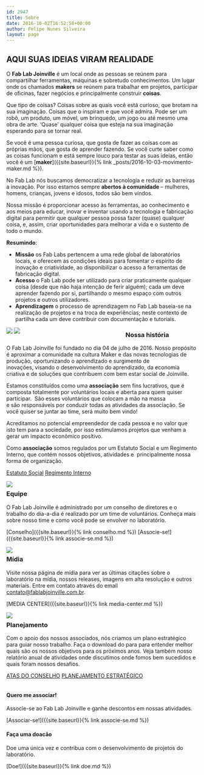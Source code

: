 ```yaml
---
id: 2947
title: Sobre
date: 2016-10-02T16:52:58+00:00
author: Felipe Nunes Silveira
layout: page
---
```

## AQUI SUAS IDEIAS VIRAM REALIDADE

O **Fab Lab Joinville** é um local onde as pessoas se reúnem para compartilhar
ferramentas, máquinas e sobretudo conhecimentos. Um lugar onde os chamados
**makers** se reúnem para trabalhar em projetos, participar de oficinas, fazer
negócios e principalmente construir **coisas**.

Que tipo de coisas? Coisas sobre as quais você está curioso, que brotam na sua
imaginação. Coisas que o inspiram e que você admira. Pode ser um robô, um
produto, um móvel, um brinquedo, um jogo ou até mesmo uma obra de arte. ‘Quase’
qualquer coisa que esteja na sua imaginação esperando para se tornar real.

Se você é uma pessoa curiosa, que gosta de fazer as coisas com as próprias
mãos, que gosta de aprender fazendo. Se você curte saber como as coisas
funcionam e está sempre louco para testar as suas ideias, então você é um
[**maker**]({{site.baseurl}}{% link _posts/2016-10-03-movimento-maker.md %}).

No Fab Lab nós buscamos democratizar a tecnologia e reduzir as barreiras a
inovação. Por isso estamos sempre **abertos à comunidade** &ndash; mulheres,
homens, crianças, jovens e idosos, todos são bem vindos.

Nossa missão é proporcionar acesso às ferramentas, ao conhecimento e aos meios
para educar, inovar e inventar usando a tecnologia e fabricação digital para
permitir que qualquer pessoa possa fazer (quase) qualquer coisa, e, assim,
criar oportunidades para melhorar a vida e o sustento de todo o mundo.

**Resumindo**:

- **Missão** os Fab Labs pertencem a uma rede global de laboratórios locais, e
oferecem as condições ideais para fomentar o espírito de inovação e
criatividade, ao disponibilizar o acesso a ferramentas de fabricação digital.
- **Acesso** o Fab Lab pode ser utilizado para criar praticamente qualquer
coisa (desde que não haja intenção de ferir alguém); cada um deve aprender
fazendo por si, partilhando o mesmo espaço com outros projetos e outros
utilizadores.
- **Aprendizagem** o processo de aprendizagem no Fab Lab baseia-se na
realização de projetos e na troca de experiências; neste contexto de partilha
cada um deve contribuir com documentação e tutoriais.

<div style="clear: both"></div>
<div style="float: left; width: 300px; margin-right: 1em">
<img src="{{site.baseurl}}/wp-content/uploads/2016/10/conselho-300x185.jpg">
<img src="{{site.baseurl}}/wp-content/uploads/2016/10/centroXV-300x214.jpg">
</div>

### Nossa história

O Fab Lab Joinville foi fundado no dia 04 de julho de 2016. Nosso propósito é
aproximar a comunidade na cultura Maker e das novas tecnologias de produção,
oportunizando o aprendizado e surgimento de inovações, visando o
desenvolvimento do aprendizado, da economia criativa e de soluções que
contribuem com bem estar social de Joinville.

Estamos constituídos como uma **associação** sem fins lucrativos, que é
composta totalmente por voluntários locais e aberta para quem quiser
participar.  São esses voluntários que colocam a mão na massa
e são responsáveis por conduzir todas as atividades da associação. Se você
quiser se juntar ao time, será muito bem vindo!

Acreditamos no potencial empreendedor de cada pessoa e no valor que isto tem
para a sociedade, por isso estimulamos projetos que venham a gerar um impacto
econômico positivo.

Como **associação** somos regulados por um Estatuto Social e um Regimento
Interno, que contém nossos objetivos, atividades e  principalmente nossa forma
de
organização.

[Estatuto Social](http://bit.ly/fablabjoinville-estatuto)
[Regimento Interno](http://bit.ly/fablabjoinville-regimento)


<div style="clear: both"></div>
<div style="float: left; width: 300px; margin-right: 1em">
<img src="{{site.baseurl}}/wp-content/uploads/2016/10/reuniao-300x225.jpg">
</div>

### Equipe

O Fab Lab Joinville é administrado por um conselho de diretores e o trabalho do
dia-a-dia é realizado por um time de voluntários. Conheça mais sobre nosso time
e como você pode se envolver no laboratório.

[Conselho]({{site.baseurl}}{% link conselho.md %})
[Associe-se!]({{site.baseurl}}{% link associe-se.md %})

<div style="clear: both"></div>
<div style="float: left; width: 300px; margin-right: 1em">
<img src="{{site.baseurl}}/wp-content/uploads/2017/02/Fab_Lab_Joinville_editada-300x200.jpg">
</div>

### Mídia

Visite nossa página de mídia para ver as últimas citações sobre o laboratório
na mídia, nossos releases, imagens em alta resolução e outros materiais. Entre
em contato através do email <contato@fablabjoinville.com.br>.

[MEDIA CENTER]({{site.baseurl}}{% link media-center.md %})


<div style="clear: both"></div>
<div style="float: left; width: 300px; margin-right: 1em">
<img src="{{site.baseurl}}/wp-content/uploads/2016/06/13438934_10206395825190043_624591755915248593_n-300x224.jpg">
</div>

### Planejamento

Com o apoio dos nossos associados, nós criamos um plano estratégico para guiar
nosso trabalho. Faça o download do para para entender melhor quais são os
nossos objetivos para os próximos anos. Veja também nosso relatório anual de
atividades onde discutimos onde fomos bem sucedidos e quais foram nossos
desafios.

[ATAS DO CONSELHO](http://bit.ly/fablabjoinville-atas)
[PLANEJAMENTO ESTRATÉGICO](http://bit.ly/fablabjoinville-projeto)

<div style="clear: both"></div>

#### Quero me associar!

Associe-se ao Fab Lab Joinville e ganhe descontos em nossas atividades.

[Associar-se!]({{site.baseurl}}{% link associe-se.md %})

#### Faça uma doacão

Doe uma única vez e contribua com o desenvolvimento de projetos do laboratório.

[Doe!]({{site.baseurl}}{% link doe.md %})
